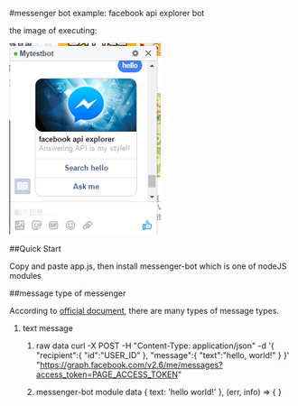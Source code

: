 #messenger bot example: facebook api explorer bot

the image of executing:

<img src="img/messenger-bot-image.jpg">

##Quick Start

Copy and paste app.js, then install messenger-bot which is one of nodeJS modules

##message type of messenger

According to <a href="https://developers.facebook.com/docs/messenger-platform">official document</a>, there are many types of message types.

1. text message
    1. raw data
        curl -X POST -H "Content-Type: application/json" -d '{
        "recipient":{
            "id":"USER_ID"
        },
        "message":{
            "text":"hello, world!"
        }
        }' "https://graph.facebook.com/v2.6/me/messages?access_token=PAGE_ACCESS_TOKEN"
    
    2. messenger-bot module data
        { text: 'hello world!' }, (err, info) => { }